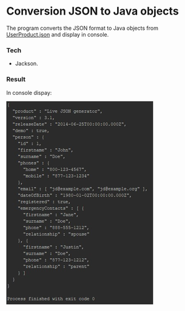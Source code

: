 # Conversion JSON to Java objects

The program converts the JSON format to Java objects from [UserProduct.json](https://github.com/bbogdasha/conversionJSON/blob/master/UserProduct.json) and display in console.

### Tech

* Jackson.

### Result

In console dispay:

![Screenshot](https://github.com/bbogdasha/conversionJSON/blob/master/screenshots/Screenshot_1.jpg)
